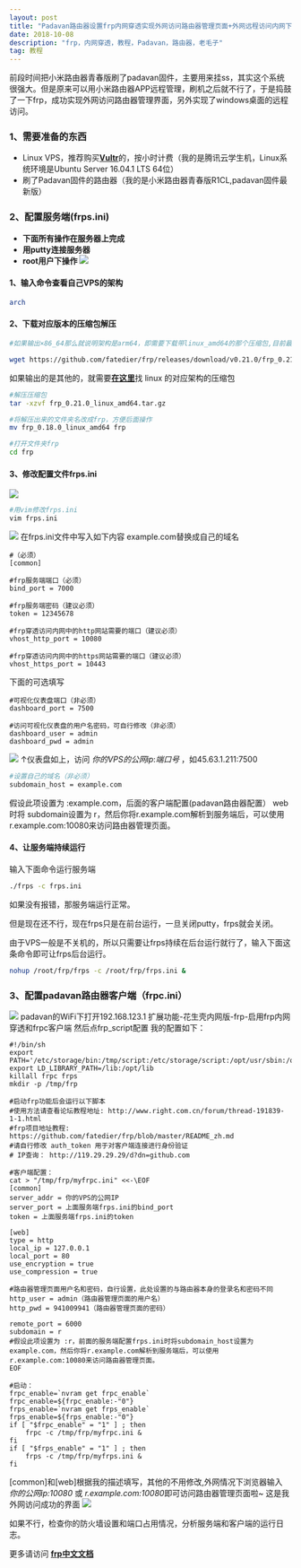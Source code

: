 ```yaml
---
layout: post
title: "Padavan路由器设置frp内网穿透实现外网访问路由器管理页面+外网远程访问内网下的Windows桌面"
date: 2018-10-08 
description: "frp，内网穿透，教程，Padavan，路由器，老毛子"
tag: 教程
---
```

前段时间把小米路由器青春版刷了padavan固件，主要用来挂ss，其实这个系统很强大。但是原来可以用小米路由器APP远程管理，刷机之后就不行了，于是捣鼓了一下frp，成功实现外网访问路由器管理界面，另外实现了windows桌面的远程访问。
### 1、需要准备的东西
- Linux VPS，推荐购买[**Vultr**](https://www.vultr.com/?ref=7435080)的，按小时计费（我的是腾讯云学生机，Linux系统环境是Ubuntu Server 16.04.1 LTS 64位）
- 刷了Padavan固件的路由器（我的是小米路由器青春版R1CL,padavan固件最新版）

### 2、配置服务端(frps.ini)
- **下面所有操作在服务器上完成**
- **用putty连接服务器**
- **root用户下操作**
![](/images/posts/2018-10-08-frp&padavan_tutorial/1.png)

#### **1、输入命令查看自己VPS的架构**

```sh
arch
```

#### **2、下载对应版本的压缩包解压**

```sh
#如果输出×86_64那么就说明架构是arm64，即需要下载带linux_amd64的那个压缩包,目前最新的版本是v0.21.0

wget https://github.com/fatedier/frp/releases/download/v0.21.0/frp_0.21.0_linux_amd64.tar.gz
```

如果输出的是其他的，就需要[**在这里**](https://github.com/fatedier/frp/releases)找 linux 的对应架构的压缩包

```sh
#解压压缩包
tar -xzvf frp_0.21.0_linux_amd64.tar.gz

#将解压出来的文件夹名改成frp，方便后面操作
mv frp_0.18.0_linux_amd64 frp

#打开文件夹frp
cd frp
```

#### **3、修改配置文件frps.ini**
![](/images/posts/2018-10-08-frp&padavan_tutorial/2.png)

```sh
#用vim修改frps.ini
vim frps.ini
```

![](/images/posts/2018-10-08-frp&padavan_tutorial/3.png)
在frps.ini文件中写入如下内容
example.com替换成自己的域名

```vim
#（必须）
[common]

#frp服务端端口（必须）
bind_port = 7000

#frp服务端密码（建议必须）
token = 12345678

#frp穿透访问内网中的http网站需要的端口（建议必须）
vhost_http_port = 10080

#frp穿透访问内网中的https网站需要的端口（建议必须）
vhost_https_port = 10443
```
下面的可选填写
```vim
#可视化仪表盘端口（非必须）
dashboard_port = 7500

#访问可视化仪表盘的用户名密码，可自行修改（非必须）
dashboard_user = admin
dashboard_pwd = admin
```

![](/images/posts/2018-10-08-frp&padavan_tutorial/4.png)
↑仪表盘如上，访问 *你的VPS的公网ip*:*端口号* ，如45.63.1.211:7500

```sh
#设置自己的域名（非必须）
subdomain_host = example.com
```

假设此项设置为 :example.com，后面的客户端配置(padavan路由器配置） web时将 subdomain设置为 r，然后你将r.example.com解析到服务端后，可以使用r.example.com:10080来访问路由器管理页面。
#### **4、让服务端持续运行**
输入下面命令运行服务端

```sh
./frps -c frps.ini
```

如果没有报错，那服务端运行正常。

但是现在还不行，现在frps只是在前台运行，一旦关闭putty，frps就会关闭。

由于VPS一般是不关机的，所以只需要让frps持续在后台运行就行了，输入下面这条命令即可让frps后台运行。

```sh
nohup /root/frp/frps -c /root/frp/frps.ini &
```

### 3、配置padavan路由器客户端（frpc.ini）
![](/images/posts/2018-10-08-frp&padavan_tutorial/5.png)
padavan的WiFi下打开192.168.123.1
扩展功能-花生壳内网版-frp-启用frp内网穿透和frpc客户端
然后点frp_script配置
我的配置如下：

```
#!/bin/sh
export PATH='/etc/storage/bin:/tmp/script:/etc/storage/script:/opt/usr/sbin:/opt/usr/bin:/opt/sbin:/opt/bin:/usr/local/sbin:/usr/sbin:/usr/bin:/sbin:/bin'
export LD_LIBRARY_PATH=/lib:/opt/lib
killall frpc frps
mkdir -p /tmp/frp

#启动frp功能后会运行以下脚本
#使用方法请查看论坛教程地址: http://www.right.com.cn/forum/thread-191839-1-1.html
#frp项目地址教程: https://github.com/fatedier/frp/blob/master/README_zh.md
#请自行修改 auth_token 用于对客户端连接进行身份验证
# IP查询： http://119.29.29.29/d?dn=github.com

#客户端配置：
cat > "/tmp/frp/myfrpc.ini" <<-\EOF
[common]
server_addr = 你的VPS的公网IP
server_port = 上面服务端frps.ini的bind_port
token = 上面服务端frps.ini的token

[web]
type = http
local_ip = 127.0.0.1
local_port = 80
use_encryption = true
use_compression = true

#路由器管理页面用户名和密码，自行设置，此处设置的与路由器本身的登录名和密码不同
http_user = admin（路由器管理页面的用户名）
http_pwd = 941009941（路由器管理页面的密码）

remote_port = 6000
subdomain = r
#假设此项设置为 :r，前面的服务端配置frps.ini时将subdomain_host设置为 example.com，然后你将r.example.com解析到服务端后，可以使用r.example.com:10080来访问路由器管理页面。
EOF

#启动：
frpc_enable=`nvram get frpc_enable`
frpc_enable=${frpc_enable:-"0"}
frps_enable=`nvram get frps_enable`
frps_enable=${frps_enable:-"0"}
if [ "$frpc_enable" = "1" ] ; then
    frpc -c /tmp/frp/myfrpc.ini &
fi
if [ "$frps_enable" = "1" ] ; then
    frps -c /tmp/frp/myfrps.ini &
fi
```

[common]和[web]根据我的描述填写，其他的不用修改,外网情况下浏览器输入 *你的公网ip:10080* 或 *r.example.com:10080*即可访问路由器管理页面啦~
这是我外网访问成功的界面
![](/images/posts/2018-10-08-frp&padavan_tutorial/6.png)

如果不行，检查你的防火墙设置和端口占用情况，分析服务端和客户端的运行日志。

更多请访问 [**frp中文文档**](https://github.com/fatedier/frp/blob/master/README_zh.md)



